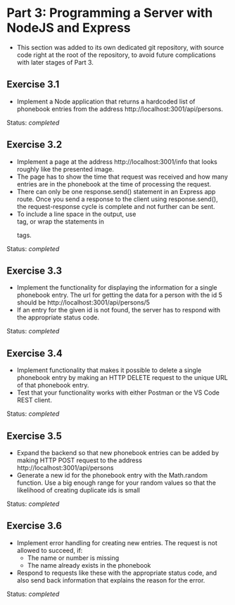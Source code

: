 # Part 3: Programming a Server with NodeJS and Express
- This section was added to its own dedicated git repository, with source code right at the root of the repository, to avoid future complications with later stages of Part 3.

## Exercise 3.1
- Implement a Node application that returns a hardcoded list of phonebook entries from the address http://localhost:3001/api/persons.

Status: *completed*

## Exercise 3.2
- Implement a page at the address http://localhost:3001/info that looks roughly like the presented image.
- The page has to show the time that request was received and how many entries are in the phonebook at the time of processing the request.
- There can only be one response.send() statement in an Express app route. Once you send a response to the client using response.send(), the request-response cycle is complete and not further can be sent.
- To include a line space in the output, use <br/> tag, or wrap the statements in <p> tags.

Status: *completed*

## Exercise 3.3
- Implement the functionality for displaying the information for a single phonebook entry. The url for getting the data for a person with the id 5 should be http://localhost:3001/api/persons/5
- If an entry for the given id is not found, the server has to respond with the appropriate status code.

Status: *completed*

## Exercise 3.4
- Implement functionality that makes it possible to delete a single phonebook entry by making an HTTP DELETE request to the unique URL of that phonebook entry.
- Test that your functionality works with either Postman or the VS Code REST client.

Status: *completed*

## Exercise 3.5
- Expand the backend so that new phonebook entries can be added by making HTTP POST request to the address http://localhost:3001/api/persons
- Generate a new id for the phonebook entry with the Math.random function. Use a big enough range for your random values so that the likelihood of creating duplicate ids is small

Status: *completed*

## Exercise 3.6
- Implement error handling for creating new entries. The request is not allowed to succeed, if:
    - The name or number is missing
    - The name already exists in the phonebook
- Respond to requests like these with the appropriate status code, and also send back information that explains the reason for the error.

Status: *completed*

